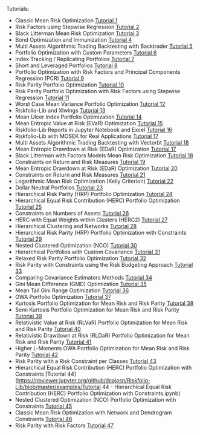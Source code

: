 Tutorials:

- Classic Mean Risk Optimization [Tutorial 1](https://github.com/dcajasn/Riskfolio-Lib/blob/master/examples/Tutorial%201%20-%20Classic%20Mean%20Risk%20Optimization.ipynb)
- Risk Factors using Stepwise Regression [Tutorial 2](https://github.com/dcajasn/Riskfolio-Lib/blob/master/examples/Tutorial%202%20-%20Portfolio%20Optimization%20with%20Risk%20Factors%20using%20Stepwise%20Regression.ipynb)
- Black Litterman Mean Risk Optimization [Tutorial 3](https://github.com/dcajasn/Riskfolio-Lib/blob/master/examples/Tutorial%203%20-%20Black%20Litterman%20Mean%20Risk%20Optimization.ipynb) 
- Bond Optimization and Immunization [Tutorial 4](https://github.com/dcajasn/Riskfolio-Lib/blob/master/examples/Tutorial%204%20-%20Bond%20Portfolio%20Optimization%20and%20Immunization.ipynb)
- Multi Assets Algorithmic Trading Backtesting with Backtrader [Tutorial 5](https://github.com/dcajasn/Riskfolio-Lib/blob/master/examples/Tutorial%205%20-%20Multi%20Assets%20Algorithmic%20Trading%20Backtesting%20with%20Backtrader.ipynb)
- Portfolio Optimization with Custom Parameters [Tutorial 6](https://github.com/dcajasn/Riskfolio-Lib/blob/master/examples/Tutorial%206%20-%20Portfolio%20Optimization%20with%20Custom%20Parameters.ipynb)
- Index Tracking / Replicating Portfolios [Tutorial 7](https://github.com/dcajasn/Riskfolio-Lib/blob/master/examples/Tutorial%207%20-%20Index%20Tracking-Replicating%20Portfolios.ipynb)
- Short and Leveraged Portfolios [Tutorial 8](https://github.com/dcajasn/Riskfolio-Lib/blob/master/examples/Tutorial%208%20-%20Short%20and%20Leveraged%20Portfolios.ipynb)
- Portfolio Optimization with Risk Factors and Principal Components Regression (PCR) [Tutorial 9](https://github.com/dcajasn/Riskfolio-Lib/blob/master/examples/Tutorial%209%20-%20Portfolio%20Optimization%20with%20Risk%20Factors%20and%20Principal%20Components%20Regression%20(PCR).ipynb)
- Risk Parity Portfolio Optimization [Tutorial 10](https://github.com/dcajasn/Riskfolio-Lib/blob/master/examples/Tutorial%2010%20-%20Risk%20Parity%20Portfolio%20Optimization.ipynb)
- Risk Parity Portfolio Optimization with Risk Factors using Stepwise Regression [Tutorial 11](https://github.com/dcajasn/Riskfolio-Lib/blob/master/examples/Tutorial%2011%20-%20Risk%20Parity%20Portfolio%20Optimization%20with%20Risk%20Factors%20using%20Stepwise%20Regression.ipynb)
- Worst Case Mean Variance Portfolio Optimization [Tutorial 12](https://github.com/dcajasn/Riskfolio-Lib/blob/master/examples/Tutorial%2012%20-%20Worst%20Case%20Mean%20Variance%20Portfolio%20Optimization.ipynb)
- Riskfolio-Lib and Xlwings [Tutorial 13](https://github.com/dcajasn/Riskfolio-Lib/blob/master/examples/Tutorial%2013%20-%20Riskfolio-Lib%20and%20Xlwings.ipynb)
- Mean Ulcer Index Portfolio Optimization [Tutorial 14](https://github.com/dcajasn/Riskfolio-Lib/blob/master/examples/Tutorial%2014%20-%20Mean%20Ulcer%20Index%20Portfolio%20Optimization.ipynb)
- Mean Entropic Value at Risk (EVaR) Optimization [Tutorial 15](https://github.com/dcajasn/Riskfolio-Lib/blob/master/examples/Tutorial%2015%20-%20Mean%20Entropic%20Value%20at%20Risk%20(EVaR)%20Optimization.ipynb)
- Riskfolio-Lib Reports in Jupyter Notebook and Excel [Tutorial 16](https://github.com/dcajasn/Riskfolio-Lib/blob/master/examples/Tutorial%2016%20-%20Riskfolio-Lib%20Reports%20in%20Jupyter%20Notebook%20and%20Excel.ipynb)
- Riskfolio-Lib with MOSEK for Real Applications [Tutorial 17](https://github.com/dcajasn/Riskfolio-Lib/blob/master/examples/Tutorial%2017%20-%20Riskfolio-Lib%20with%20MOSEK%20for%20Real%20Applications%20(612%20assets%20and%204943%20observations).ipynb)
- Multi Assets Algorithmic Trading Backtesting with Vectorbt [Tutorial 18](https://github.com/dcajasn/Riskfolio-Lib/blob/master/examples/Tutorial%2018%20-%20Multi%20Assets%20Algorithmic%20Trading%20Backtesting%20with%20Vectorbt.ipynb)
- Mean Entropic Drawdown at Risk (EDaR) Optimization [Tutorial 17](https://github.com/dcajasn/Riskfolio-Lib/blob/master/examples/Tutorial%2019.ipynb)
- Black Litterman with Factors Models Mean Risk Optimization [Tutorial 18](https://github.com/dcajasn/Riskfolio-Lib/blob/master/examples/Tutorial%2020.ipynb)
- Constraints on Return and Risk Measures [Tutorial 19](https://github.com/dcajasn/Riskfolio-Lib/blob/master/examples/Tutorial%2019%20-%20Mean%20Entropic%20Drawdown%20at%20Risk%20(EDaR)%20Optimization.ipynb)
- Mean Entropic Drawdown at Risk (EDaR) Optimization [Tutorial 20](https://github.com/dcajasn/Riskfolio-Lib/blob/master/examples/Tutorial%2020%20-%20Black%20Litterman%20with%20Factors%20Models%20Mean%20Risk%20Optimization.ipynb)
- Constraints on Return and Risk Measures [Tutorial 21](https://github.com/dcajasn/Riskfolio-Lib/blob/master/examples/Tutorial%2021%20-%20Constraints%20on%20Return%20and%20Risk%20Measures.ipynb)
- Logarithmic Mean Risk Optimization (Kelly Criterion) [Tutorial 22](https://github.com/dcajasn/Riskfolio-Lib/blob/master/examples/Tutorial%2022%20-%20Logarithmic%20Mean%20Risk%20Optimization%20(Kelly%20Criterion).ipynb)
- Dollar Neutral Portfolios [Tutorial 23](https://github.com/dcajasn/Riskfolio-Lib/blob/master/examples/Tutorial%2023%20-%20Dollar%20Neutral%20Portfolios.ipynb)
- Hierarchical Risk Parity (HRP) Portfolio Optimization [Tutorial 24](https://github.com/dcajasn/Riskfolio-Lib/blob/master/examples/Tutorial%2024%20-%20Hierarchical%20Risk%20Parity%20(HRP)%20Portfolio%20Optimization.ipynb)
- Hierarchical Equal Risk Contribution (HERC) Portfolio Optimization [Tutorial 25](https://github.com/dcajasn/Riskfolio-Lib/blob/master/examples/Tutorial%2025%20-%20Hierarchical%20Equal%20Risk%20Contribution%20(HERC)%20Portfolio%20Optimization.ipynb)
- Constraints on Numbers of Assets [Tutorial 26](https://github.com/dcajasn/Riskfolio-Lib/blob/master/examples/Tutorial%2026%20-%20Constraints%20on%20Numbers%20of%20Assets.ipynb)
- HERC with Equal Weights within Clusters (HERC2) [Tutorial 27](https://github.com/dcajasn/Riskfolio-Lib/blob/master/examples/Tutorial%2027%20-%20HERC%20with%20Equal%20Weights%20within%20Clusters%20(HERC2).ipynb)
- Hierarchical Clustering and Networks [Tutorial 28](https://github.com/dcajasn/Riskfolio-Lib/blob/master/examples/Tutorial%2028%20-%20Hierarchical%20Clustering%20and%20Networks.ipynb)
- Hierarchical Risk Parity (HRP) Portfolio Optimization with Constraints [Tutorial 29](https://github.com/dcajasn/Riskfolio-Lib/blob/master/examples/Tutorial%2029%20-%20Hierarchical%20Risk%20Parity%20(HRP)%20Portfolio%20Optimization%20with%20Constraints.ipynb)
- Nested Clustered Optimization (NCO) [Tutorial 30](https://github.com/dcajasn/Riskfolio-Lib/blob/master/examples/Tutorial%2030%20-%20Nested%20Clustered%20Optimization%20(NCO).ipynb)
- Hierarchical Portfolios with Custom Covariance [Tutorial 31](https://github.com/dcajasn/Riskfolio-Lib/blob/master/examples/Tutorial%2031%20-%20Hierarchical%20Portfolios%20with%20Custom%20Covariance.ipynb)
- Relaxed Risk Parity Portfolio Optimization [Tutorial 32](https://github.com/dcajasn/Riskfolio-Lib/blob/master/examples/Tutorial%2032%20-%20Relaxed%20Risk%20Parity%20Portfolio%20Optimization.ipynb)
- Risk Parity with Constraints using the Risk Budgeting Approach [Tutorial 33](https://github.com/dcajasn/Riskfolio-Lib/blob/master/examples/Tutorial%2033%20-%20Risk%20Parity%20with%20Constraints%20using%20the%20Risk%20Budgeting%20Approach.ipynb)
- Comparing Covariance Estimators Methods [Tutorial 34](https://github.com/dcajasn/Riskfolio-Lib/blob/master/examples/Tutorial%2034%20-%20Comparing%20Covariance%20Estimators%20Methods.ipynb)
- Gini Mean Difference (GMD) Optimization [Tutorial 35](https://github.com/dcajasn/Riskfolio-Lib/blob/master/examples/Tutorial%2035%20-%20Gini%20Mean%20Difference%20(GMD)%20Optimization.ipynb)
- Mean Tail Gini Range Optimization [Tutorial 36](https://github.com/dcajasn/Riskfolio-Lib/blob/master/examples/Tutorial%2036%20-%20Mean%20Tail%20Gini%20Range%20Optimization.ipynb)
- OWA Portfolio Optimization [Tutorial 37](https://github.com/dcajasn/Riskfolio-Lib/blob/master/examples/Tutorial%2037%20-%20OWA%20Portfolio%20Optimization.ipynb)
- Kurtosis Portfolio Optimization for Mean Risk and Risk Parity [Tutorial 38](https://github.com/dcajasn/Riskfolio-Lib/blob/master/examples/Tutorial%2038%20-%20Mean%20Kurtosis%20Optimization.ipynb)
- Semi Kurtosis Portfolio Optimization for Mean Risk and Risk Parity [Tutorial 39](https://github.com/dcajasn/Riskfolio-Lib/blob/master/examples/Tutorial%2039%20-%20Mean%20Semi%20Kurtosis%20Optimization.ipynb)
- Relativistic Value at Risk (RLVaR) Portfolio Optimization for Mean Risk and Risk Parity [Tutorial 40](https://github.com/dcajasn/Riskfolio-Lib/blob/master/examples/Tutorial%2040%20-%20Mean%20Relativistic%20Value%20at%20Risk%20(RLVaR)%20Optimization.ipynb)
- Relativistic Drawdown at Risk (RLDaR) Portfolio Optimization for Mean Risk and Risk Parity [Tutorial 41](https://github.com/dcajasn/Riskfolio-Lib/blob/master/examples/Tutorial%2041%20-%20Mean%20Relativistic%20Drawdown%20at%20Risk%20(RLDaR)%20Optimization.ipynb)
- Higher L-Moments OWA Portfolio Optimization for Mean Risk and Risk Parity [Tutorial 42](https://nbviewer.jupyter.org/github/dcajasn/Riskfolio-Lib/blob/master/examples/Tutorial%2042%20-%20Higher%20L-Moments%20OWA%20Portfolio%20Optimization.ipynb)
- Risk Parity with a Risk Constraint per Classes [Tutorial 43](https://nbviewer.jupyter.org/github/dcajasn/Riskfolio-Lib/blob/master/examples/Tutorial%2043%20-%20Risk%20Parity%20with%20a%20Risk%20Constraint%20per%20Classes.ipynb)
- Hierarchical Equal Risk Contribution (HERC) Portfolio Optimization with Constraints [Tutorial 44](https://nbviewer.jupyter.org/github/dcajasn/Riskfolio-Lib/blob/master/examples/Tutorial 44 - Hierarchical Equal Risk Contribution (HERC) Portfolio Optimization with Constraints.ipynb)
- Nested Clustered Optimization (NCO) Portfolio Optimization with Constraints [Tutorial 45](https://nbviewer.jupyter.org/github/dcajasn/Riskfolio-Lib/blob/master/examples/Tutorial%2045%20-%20Nested%20Clustered%20Optimization%20(NCO)%20Portfolio%20Optimization%20with%20Constraints.ipynb)
- Classic Mean Risk Optimization with Network and Dendrogram Constraints [Tutorial 46](https://nbviewer.jupyter.org/github/dcajasn/Riskfolio-Lib/blob/master/examples/Tutorial%2046%20-%20Classic%20Mean%20Risk%20Optimization%20with%20Network%20and%20Dendrogram%20Constraints.ipynb)
- Risk Parity with Risk Factors [Tutorial 47](https://nbviewer.jupyter.org/github/dcajasn/Riskfolio-Lib/blob/master/examples/Tutorial%2047%20-%20Risk%20Parity%20with%20Risk%20Factors.ipynb)